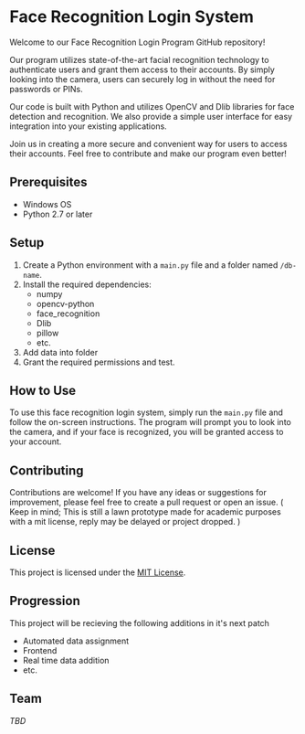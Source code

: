 # Face Recognition Login System

Welcome to our Face Recognition Login Program GitHub repository!

Our program utilizes state-of-the-art facial recognition technology to authenticate users and grant them access to their accounts. By simply looking into the camera, users can securely log in without the need for passwords or PINs.

Our code is built with Python and utilizes OpenCV and Dlib libraries for face detection and recognition. We also provide a simple user interface for easy integration into your existing applications.

Join us in creating a more secure and convenient way for users to access their accounts. Feel free to contribute and make our program even better!

## Prerequisites

- Windows OS
- Python 2.7 or later

## Setup

1. Create a Python environment with a `main.py` file and a folder named `/db-name`.
2. Install the required dependencies:
   - numpy
   - opencv-python
   - face_recognition
   - Dlib
   - pillow
   - etc.
3. Add data into folder
4. Grant the required permissions and test.

## How to Use

To use this face recognition login system, simply run the `main.py` file and follow the on-screen instructions. The program will prompt you to look into the camera, and if your face is recognized, you will be granted access to your account.

## Contributing

Contributions are welcome! If you have any ideas or suggestions for improvement, please feel free to create a pull request or open an issue.  ( Keep in mind; This is still a lawn prototype made for academic purposes with a mit license, reply may be delayed or project dropped. )

## License

This project is licensed under the [MIT License](https://opensource.org/licenses/MIT).





## Progression

This project will be recieving the following additions in it's next patch
  - Automated data assignment
  - Frontend
  - Real time data addition
  - etc.
 
 ## Team
 *TBD*
